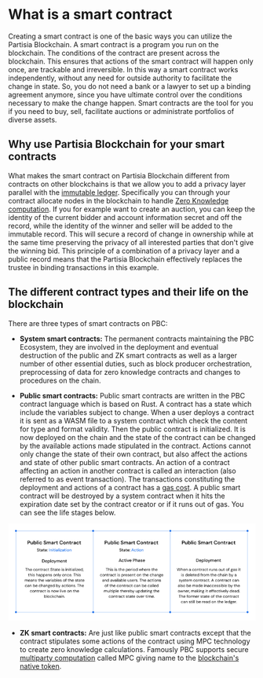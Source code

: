 # What is a smart contract

Creating a smart contract is one of the basic ways you can utilize the Partisia Blockchain. A smart contract is a program you run on the blockchain. The conditions of the contract are present across the blockchain. This ensures that actions of the smart contract will happen only once, are trackable and irreversible. In this way a smart contract works independently, without any need for outside authority to facilitate the change in state. So, you do not need a bank or a lawyer to set up a binding agreement anymore, since you have ultimate control over the conditions necessary to make the change happen. Smart contracts are the tool for you if you need to buy, sell, facilitate auctions or administrate portfolios of diverse assets.

## Why use Partisia Blockchain for your smart contracts

What makes the smart contract on Partisia Blockchain different from contracts on other blockchains is that we allow you to add a privacy layer parallel with the [immutable ledger](../pbc-fundamentals/dictionary.md#pbc-ledger). Specifically you can through your contract allocate nodes in the blockchain to handle [Zero Knowledge computation](../pbc-fundamentals/dictionary.md#mpc). If you for example want to create an auction, you can keep the identity of the current bidder and account information secret and off the record, while the identity of the winner and seller will be added to the immutable record. This will secure a record of change in ownership while at the same time preserving the privacy of all interested parties that don't give the winning bid. This principle of a combination of a privacy layer and a public record means that the Partisia Blockchain effectively replaces the trustee in binding transactions in this example.

## The different contract types and their life on the blockchain

There are three types of smart contracts on PBC:

-   **System smart contracts:** The permanent contracts maintaining the PBC Ecosystem, they are involved in the deployment and eventual destruction of the public and ZK smart contracts as well as a larger number of other essential duties, such as block producer orchestration, preprocessing of data for zero knowledge contracts and changes to procedures on the chain.

- **Public smart contracts:** Public smart contracts are written in the PBC contract language which is based on Rust. A contract has a state which include the variables subject to change. When a user deploys a contract it is sent as a WASM file to a system contract which check the content for type and format validity. Then the public contract is initialized. It is now deployed on the chain and the state of the contract can be changed by the available actions made stipulated in the contract. Actions cannot only change the state of their own contract, but also affect the actions and state of other public smart contracts. An action of a contract affecting an action in another contract is called an interaction (also referred to as event transaction). The transactions constituting the deployment and actions of a contract has a [gas cost](../pbc-fundamentals/byoc/byoc.md). A public smart contract will be destroyed by a system contract when it hits the expiration date set by the contract creator or if it runs out of gas. You can see the life stages below.

![contract_life_stages](./img/what-is-a-smart-contract-00.png)

-   **ZK smart contracts:** Are just like public smart contracts except that the contract stipulates some actions of the contract using MPC technology to create zero knowledge calculations. Famously PBC supports secure [multiparty computation](../pbc-fundamentals/dictionary.md#mpc) called MPC giving name to the [blockchain's native token](../pbc-fundamentals/dictionary.md#mpc-token).
